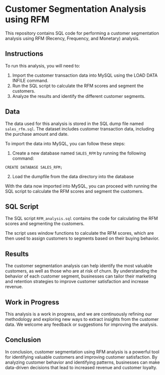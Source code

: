 # Customer Segmentation Analysis using RFM

This repository contains SQL code for performing a customer segmentation analysis using RFM (Recency, Frequency, and Monetary) analysis.

## Instructions

To run this analysis, you will need to:

1. Import the customer transaction data into MySQL using the LOAD DATA INFILE command.
2. Run the SQL script to calculate the RFM scores and segment the customers.
3. Analyze the results and identify the different customer segments.


## Data

The data used for this analysis is stored in the SQL dump file named `sales_rfm.sql`. The dataset includes customer transaction data, including the purchase amount and date. 

To import the data into MySQL, you can follow these steps:

1. Create a new database named `SALES_RFM` by running the following command:

`CREATE DATABASE SALES_RFM;`


2. Load the dumpfile from the data directory into the database



With the data now imported into MySQL, you can proceed with running the SQL script to calculate the RFM scores and segment the customers.

## SQL Script

The SQL script `RFM_analysis.sql` contains the code for calculating the RFM scores and segmenting the customers. 

The script uses window functions to calculate the RFM scores, which are then used to assign customers to segments based on their buying behavior.


## Results

The customer segmentation analysis can help identify the most valuable customers, as well as those who are at risk of churn. By understanding the behavior of each customer segment, businesses can tailor their marketing and retention strategies to improve customer satisfaction and increase revenue.

## Work in Progress

This analysis is a work in progress, and we are continuously refining our methodology and exploring new ways to extract insights from the customer data. We welcome any feedback or suggestions for improving the analysis. 

## Conclusion

In conclusion, customer segmentation using RFM analysis is a powerful tool for identifying valuable customers and improving customer satisfaction. By analyzing customer behavior and identifying patterns, businesses can make data-driven decisions that lead to increased revenue and customer loyalty.
